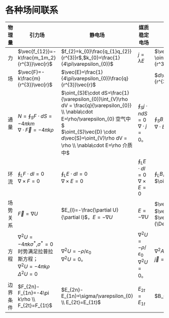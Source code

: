 # 各种场间联系

|物理量|引力场|静电场|媒质稳定电场|稳定电流磁场|
| ----------| ----------------------------------| ----------| -------------------------------| --------------|
|力|$\vec{f_{12}}=-k\frac{m_1m_2}{r^{3}}\vec{r}$<br />|$f_{2}=k_{0}\frac{q_{1}q_{2}}{r^{3}}r$,$k_{0}=\frac{1}{4\pi\varepsilon_{0}}$​|$j = \lambda E$<br />|$\vec{f}=\oint_{C_1} \oint_{C_2}\frac{I_2d\vec{l_2}\times(I_1d\vec{l_1}\times\vec{r})}{r^3} dS$​|
|场|$\vec{F}=-k\frac{m}{r^{3}}\vec{r}$​|$\vec{E}=\frac{1}{4\pi\varepsilon_{0}}\frac{q}{r^{3}}\vec{r}$​||$d\vec{B}=\frac{\mu_{0}}{4\pi}\frac{I d\vec{l} \times \vec{r}}{r^{3}}$​|
|通量|$N=\oint_{S}F\cdot dS=-4\pi km$<br />$\nabla\cdot\vec{F}=-4\pi k\rho$<br />|$\oint_{S}E\cdot dS=\frac{1}{\varepsilon_{0}}\int_{V}\rho dV = \frac{q}{\varepsilon_{0}} \\ \nabla\cdot E=\rho/\varepsilon_{0} 空气中$<br />$\oint_{S}\vec{D} \cdot d\vec{S}=\oint_{V}\rho dV = \rho \\ \nabla\cdot E=\rho 介质中$​|$\oint_{S} j \cdot n dS = 0$<br /> $\nabla \cdot j = 0$。<br />|$\oint_{S}\vec{B} \cdot d\vec{S}=0$<br />$\nabla \cdot \vec{B}=0$<br />|
|环流|$\oint_{L}F\cdot dl = 0$<br />$\nabla\times F = 0$<br />|$\oint_{L}E\cdot dl = 0$<br /> $\nabla×E = 0$<br />|$\oint_{L} E \cdot dl = 0$<br />$\nabla \times E = 0$<br />|$\oint_{L}\vec{B} \cdot d\vec{l}=\mu_{0}I=\mu_{0}\int_{S}\vec{j} \cdot d\vec{S}$​$\nabla \times \vec{H} = \vec{j}_{f}$<br />$\oint_{L} \vec{H} \cdot d \vec{l} = \vec{I}_{f}\\$​|
|场势关系|$\vec{F}=\nabla U$​|$E_{l}=-\frac{\partial U}{\partial l}$，$E = -\nabla U$​|$E = -\nabla U$​|$\vec{B} = \nabla \times \vec{A}\\$​$\vec{B} = -\mu_0 \nabla U_m$<br />$\vec{H} = \frac{\vec{B}}{\mu_{0}} - \vec{M}$<br />$\vec{M} = \lim _{\Delta V \to 0} \frac{\sum_{i} \vec{m}_{i}}{\Delta V}$<br />|
|方程|$\nabla^{2}U=-4\pi k\sigma^{* }$,$\sigma^{* }=0$ 时势满足拉普拉斯方程；<br /> $\nabla^{2}U=-4\pi k\rho$<br /> $\Delta^{2}U = 0$<br />|$\nabla^{2}U = -\rho/\varepsilon_{0}$ <br /> $\nabla^{2}U = 0$。<br />|$\nabla^{2}U = -\rho/\varepsilon_{0}$ <br /> $\nabla^{2}U = 0$。|$\nabla^2 \vec{A} = -\mu_0 \vec{j}$<br />$\vec{j} = 0$ 区域 $\nabla^2 \vec{A} = 0$<br />|
|边界条件|$F_{2n}-F_{1n}=-4\pi k\rho \\ F_{2t}=F_{1t}$<br />|$E_{2n}-E_{1n}=\sigma/\varepsilon_{0} \\ E_{2t}=E_{1t}$​|$E_{2t}=E_{1t}$​|$B_{2n}=B_{1n} \\ A_2=A_1$<br />|

‍
